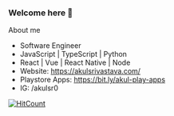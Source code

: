 ### Welcome here 👋

About me
- Software Engineer
- JavaScript | TypeScript | Python
- React | Vue | React Native | Node
- Website: https://akulsrivastava.com/
- Playstore Apps: https://bit.ly/akul-play-apps
- IG: /akulsr0

[![HitCount](http://hits.dwyl.com/akulsr0/akulsr0.svg)](http://hits.dwyl.com/akulsr0/akulsr0)
